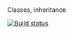 #
Classes, inheritance

[![Build status](https://ci.appveyor.com/api/projects/status/t0vxu5rnlvgdkwg4?svg=true)](https://ci.appveyor.com/project/mxmlm0681/set)